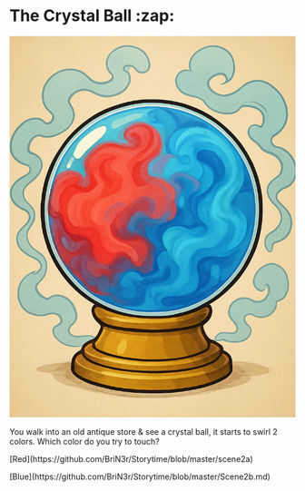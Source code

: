 <h1>The Crystal Ball :zap:</h1>

![alt text](crystal_ball.png)

<p1>You walk into an old antique store & see a crystal ball, it starts to swirl 2 colors.
Which color do you try to touch?</p>

<p>[Red](https://github.com/BriN3r/Storytime/blob/master/scene2a)</p>
<p>[Blue](https://github.com/BriN3r/Storytime/blob/master/Scene2b.md)</p>